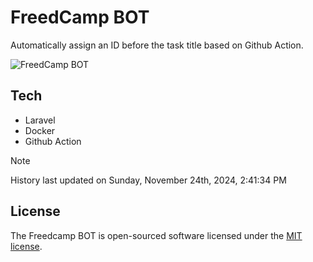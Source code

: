 # FreedCamp BOT

Automatically assign an ID before the task title based on Github Action.

![FreedCamp BOT](https://repository-images.githubusercontent.com/737932867/7d34798b-2680-471c-b089-a78a718d3d6a)

## Tech

- Laravel
- Docker
- Github Action

> [!NOTE]  
> History last updated on Sunday, November 24th, 2024, 2:41:34 PM

## License

The Freedcamp BOT is open-sourced software licensed under the [MIT license](https://opensource.org/licenses/MIT).
